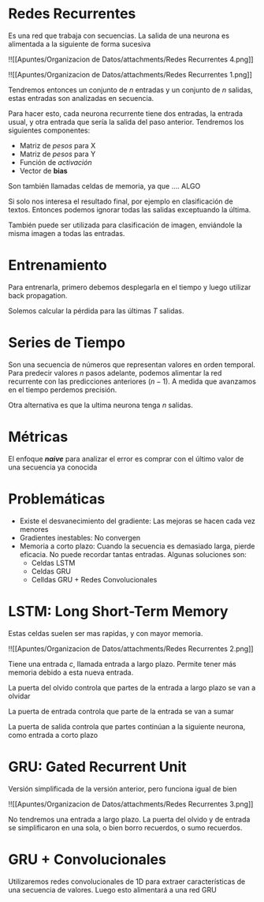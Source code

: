 # Redes Recurrentes

Es una red que trabaja con secuencias. La salida de una neurona es alimentada a la siguiente de forma sucesiva

!![[Apuntes/Organizacion de Datos/attachments/Redes Recurrentes 4.png]]

!![[Apuntes/Organizacion de Datos/attachments/Redes Recurrentes 1.png]]

Tendremos entonces un conjunto de $n$ entradas y un conjunto de $n$ salidas, estas entradas son analizadas en secuencia. 

Para hacer esto, cada neurona recurrente tiene dos entradas, la entrada usual, y otra entrada que sería la salida del paso anterior. Tendremos los siguientes componentes:

- Matriz de *pesos* para X
- Matriz de *pesos* para Y
- Función de *activación*
- Vector de ****bias****

Son también llamadas celdas de memoria, ya que …. ALGO

Si solo nos interesa el resultado final, por ejemplo en clasificación de textos. Entonces podemos ignorar todas las salidas exceptuando la última.

También puede ser utilizada para clasificación de imagen, enviándole la misma imagen a todas las entradas.

# Entrenamiento

Para entrenarla, primero debemos desplegarla en el tiempo y luego utilizar back propagation.

Solemos calcular la pérdida para las últimas $T$ salidas.

# Series de Tiempo

Son una secuencia de números que representan valores en orden temporal. Para predecir valores $n$ pasos adelante, podemos alimentar la red recurrente con las predicciones anteriores ($n-1$). A medida que avanzamos en el tiempo perdemos precisión.

Otra alternativa es que la ultima neurona tenga $n$ salidas.

# Métricas

El enfoque *****naive***** para analizar el error es comprar con el último valor de una secuencia ya conocida

# Problemáticas

- Existe el desvanecimiento del gradiente: Las mejoras se hacen cada vez menores
- Gradientes inestables: No convergen
- Memoria a corto plazo: Cuando la secuencia es demasiado larga, pierde eficacia. No puede recordar tantas entradas. Algunas soluciones son:
    - Celdas LSTM
    - Celdas GRU
    - Celldas GRU + Redes Convolucionales

# LSTM: Long Short-Term Memory

Estas celdas suelen ser mas rapidas, y con mayor memoria.

!![[Apuntes/Organizacion de Datos/attachments/Redes Recurrentes 2.png]]

Tiene una entrada $c$, llamada entrada a largo plazo. Permite tener más memoria debido a esta nueva entrada.

La puerta del olvido controla que partes de la entrada a largo plazo se van a olvidar

La puerta de entrada controla que parte de la entrada se van a sumar

La puerta de salida controla que partes continúan a la siguiente neurona, como entrada a corto plazo

# GRU: Gated Recurrent Unit

Versión simplificada de la versión anterior, pero funciona igual de bien

!![[Apuntes/Organizacion de Datos/attachments/Redes Recurrentes 3.png]]

No tendremos una entrada a largo plazo. La puerta del olvido y de entrada se simplificaron en una sola, o bien borro recuerdos, o sumo recuerdos.

# GRU + Convolucionales

Utilizaremos redes convolucionales de 1D para extraer características de una secuencia de valores. Luego esto alimentará a una red GRU
